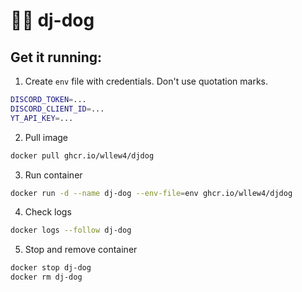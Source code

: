 # 🐶🎵 dj-dog

## Get it running:

1. Create `env` file with credentials. Don't use quotation marks.

```sh
DISCORD_TOKEN=...
DISCORD_CLIENT_ID=...
YT_API_KEY=...
```

2. Pull image

```sh
docker pull ghcr.io/wllew4/djdog
```

3. Run container

```sh
docker run -d --name dj-dog --env-file=env ghcr.io/wllew4/djdog
```

4. Check logs

```sh
docker logs --follow dj-dog
```

5. Stop and remove container

```sh
docker stop dj-dog
docker rm dj-dog
```
